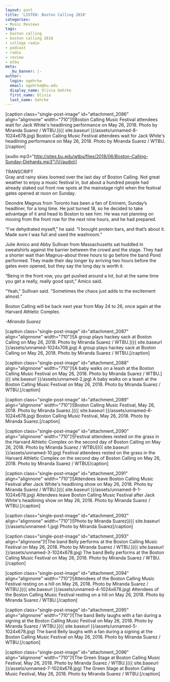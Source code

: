 ```yaml
---
layout: post
title: 'LISTEN: Boston Calling 2018'
categories:
- Music Reviews
tags:
- boston calling
- boston calling 2018
- college radio
- podcast
- radio
- review
- wtbu
meta:
  _bu_banner: |-
author:
  login: ogehrke
  email: ogehrke@bu.edu
  display_name: Olivia Gehrke
  first_name: Olivia
  last_name: Gehrke
---
```

\[caption class="single-post-image" id="attachment\_2086" align="alignnone" width="710"\]![Boston Calling Music Festival attendees wait for Jack White's headlining performance on May 26, 2018. Photo by Miranda Suarez / WTBU.]({{ site.baseurl }}/assets/unnamed-8-1024x678.jpg) Boston Calling Music Festival attendees wait for Jack White's headlining performance on May 26, 2018. Photo by Miranda Suarez / WTBU.\[/caption\]

\[audio mp3="http://sites.bu.edu/wtbu/files/2018/06/Boston-Calling-Sunday-Diehards.mp3"\]\[/audio\]

TRANSCRIPT  
Gray and rainy skies loomed over the last day of Boston Calling. Not great weather to enjoy a music festival in, but about a hundred people had already staked out front row spots at the mainstage right when the festival gates opened at noon on Sunday.

Deondre Magnus from Toronto has been a fan of Eminem, Sunday’s headliner, for a long time. He just turned 18, so he decided to take advantage of it and head to Boston to see him. He was not planning on moving from the front row for the next nine hours, and he had prepared.

“I’ve dehydrated myself,” he said. “I brought protein bars, and that’s about it. Made sure I was full and used the washroom.”

Julie Amico and Abby Sullivan from Massachusetts sat huddled in sweatshirts against the barrier between the crowd and the stage. They had a shorter wait than Magnus–about three hours to go before the band Pond performed. They made their day longer by arriving two hours before the gates even opened, but they say the long day is worth it.

“Being in the front row, you get pushed around a lot, but at the same time you get a really, really good spot,” Amico said.

“Yeah,” Sullivan said. “Sometimes the chaos just adds to the excitement almost.”

Boston Calling will be back next year from May 24 to 26, once again at the Harvard Athletic Complex.

_\-Miranda Suarez_

\[caption class="single-post-image" id="attachment\_2087" align="alignnone" width="710"\]![A group plays hackey sack at Boston Calling on May 26, 2018. Photo by Miranda Suarez / WTBU.]({{ site.baseurl }}/assets/unnamed-1024x708.jpg) A group plays hackey sack at Boston Calling on May 26, 2018. Photo by Miranda Suarez / WTBU.\[/caption\]

\[caption class="single-post-image" id="attachment\_2088" align="alignnone" width="710"\]![A baby walks on a leash at the Boston Calling Music Festival on May 26, 2018. Photo by Miranda Suarez / WTBU.]({{ site.baseurl }}/assets/unnamed-2.jpg) A baby walks on a leash at the Boston Calling Music Festival on May 26, 2018. Photo by Miranda Suarez / WTBU.\[/caption\]

\[caption class="single-post-image" id="attachment\_2089" align="alignnone" width="710"\]![Boston Calling Music Festival, May 26, 2018. Photo by Miranda Suarez.]({{ site.baseurl }}/assets/unnamed-6-1024x678.jpg) Boston Calling Music Festival, May 26, 2018. Photo by Miranda Suarez.\[/caption\]

\[caption class="single-post-image" id="attachment\_2090" align="alignnone" width="710"\]![Festival attendees rested on the grass in the Harvard Athletic Complex on the second day of Boston Calling on May 26, 2018. Photo by Miranda Suarez / WTBU]({{ site.baseurl }}/assets/unnamed-10.jpg) Festival attendees rested on the grass in the Harvard Athletic Complex on the second day of Boston Calling on May 26, 2018. Photo by Miranda Suarez / WTBU\[/caption\]

\[caption class="single-post-image" id="attachment\_2091" align="alignnone" width="710"\]![Attendees leave Boston Calling Music Festival after Jack White's headlining show on May 26, 2018. Photo by Miranda Suarez / WTBU.]({{ site.baseurl }}/assets/unnamed-9-1-1024x678.jpg) Attendees leave Boston Calling Music Festival after Jack White's headlining show on May 26, 2018. Photo by Miranda Suarez / WTBU.\[/caption\]

\[caption class="single-post-image" id="attachment\_2092" align="alignnone" width="710"\]![Photo by Miranda Suarez]({{ site.baseurl }}/assets/unnamed-1.jpg) Photo by Miranda Suarez\[/caption\]

\[caption class="single-post-image" id="attachment\_2093" align="alignnone"\]![The band Belly performs at the Boston Calling Music Festival on May 26, 2018. Photo by Miranda Suarez / WTBU.]({{ site.baseurl }}/assets/unnamed-3-1024x678.jpg) The band Belly performs at the Boston Calling Music Festival on May 26, 2018. Photo by Miranda Suarez / WTBU.\[/caption\]

\[caption class="single-post-image" id="attachment\_2094" align="alignnone" width="710"\]![Attendees of the Boston Calling Music Festival resting on a hill on May 26, 2018. Photo by Miranda Suarez / WTBU.]({{ site.baseurl }}/assets/unnamed-4-1024x678.jpg) Attendees of the Boston Calling Music Festival resting on a hill on May 26, 2018. Photo by Miranda Suarez / WTBU.\[/caption\]

\[caption class="single-post-image" id="attachment\_2095" align="alignnone" width="710"\]![The band Belly laughs with a fan during a signing at the Boston Calling Music Festival on May 26, 2018. Photo by Miranda Suarez / WTBU.]({{ site.baseurl }}/assets/unnamed-5-1024x678.jpg) The band Belly laughs with a fan during a signing at the Boston Calling Music Festival on May 26, 2018. Photo by Miranda Suarez / WTBU.\[/caption\]

\[caption class="single-post-image" id="attachment\_2096" align="alignnone" width="710"\]![The Green Stage at Boston Calling Music Festival, May 26, 2018. Photo by Miranda Suarez / WTBU.]({{ site.baseurl }}/assets/unnamed-7-1024x678.jpg) The Green Stage at Boston Calling Music Festival, May 26, 2018. Photo by Miranda Suarez / WTBU.\[/caption\]